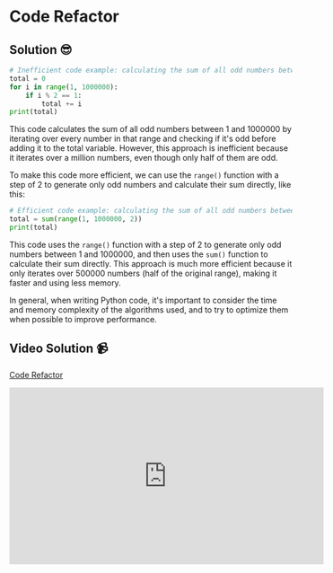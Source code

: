 # Code Refactor

## Solution 😎

```python
# Inefficient code example: calculating the sum of all odd numbers between 1 and 1000000
total = 0
for i in range(1, 1000000):
    if i % 2 == 1:
        total += i
print(total)
```

This code calculates the sum of all odd numbers between 1 and 1000000 by iterating over every number in that range and checking if it's odd before adding it to the total variable. However, this approach is inefficient because it iterates over a million numbers, even though only half of them are odd.

To make this code more efficient, we can use the `range()` function with a step of 2 to generate only odd numbers and calculate their sum directly, like this:

```python
# Efficient code example: calculating the sum of all odd numbers between 1 and 1000000
total = sum(range(1, 1000000, 2))
print(total)
```

This code uses the `range()` function with a step of 2 to generate only odd numbers between 1 and 1000000, and then uses the `sum()` function to calculate their sum directly. This approach is much more efficient because it only iterates over 500000 numbers (half of the original range), making it faster and using less memory.

In general, when writing Python code, it's important to consider the time and memory complexity of the algorithms used, and to try to optimize them when possible to improve performance.

## Video Solution 📹

[Code Refactor](https://drive.google.com/file/d/1K3gVU4KOF_-bEnjc7a3GGI8SBjjtJFG6/view?usp=share_link)
<iframe width="560" height="315" src="https://www.youtube.com/embed/jVwVVlh5GMc" title="YouTube video player" frameborder="0" allow="accelerometer; autoplay; clipboard-write; encrypted-media; gyroscope; picture-in-picture; web-share" allowfullscreen></iframe>
